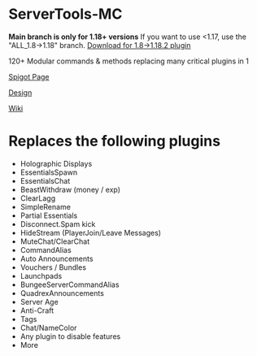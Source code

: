 # ServerTools-MC

__Main branch is only for 1.18+ versions__
If you want to use <1.17, use the "ALL_1.8->1.18" branch.
[Download for 1.8->1.18.2 plugin](https://www.spigotmc.org/resources/servertools-%E2%9E%9C-modular-server-management-1-8-1-18-2-open-source.95853/download?version=455997)


120+ Modular commands &amp; methods replacing many critical plugins in 1

[Spigot Page](https://www.spigotmc.org/resources/servertoolscore.95853/)

[Design](https://reece.bit.ai/docs/view/hdI3blcYqn0MUOBO)

[Wiki](https://servertools.reece.sh/)
 
 
# Replaces the following plugins
 - Holographic Displays
 - EssentialsSpawn
 - EssentialsChat
 - BeastWithdraw (money / exp)
 - ClearLagg
 - SimpleRename
 - Partial Essentials
 - Disconnect.Spam kick
 - HideStream (PlayerJoin/Leave Messages)
 - MuteChat/ClearChat
 - CommandAlias
 - Auto Announcements
 - Vouchers / Bundles
 - Launchpads
 - BungeeServerCommandAlias
 - QuadrexAnnouncements
 - Server Age
 - Anti-Craft
 - Tags
 - Chat/NameColor
 - Any plugin to disable features
 - More
